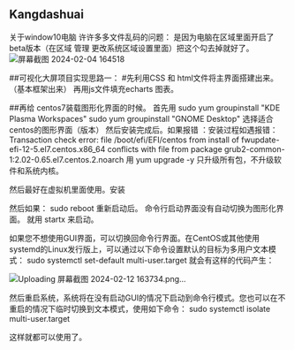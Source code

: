 ## Kangdashuai
关于window10电脑 许许多多文件乱码的问题：
是因为电脑在区域里面开启了 beta版本（在区域 管理 更改系统区域设置里面）把这个勾去掉就好了。
![屏幕截图 2024-02-04 164518](https://github.com/SMart6kza/Kangdashuai/assets/80021817/f6d22d30-9034-46da-b7fa-6845ff048902)


##可视化大屏项目实现思路一：
  #先利用CSS 和 html文件将主界面搭建出来。（基本框架出来）
  再用js文件填充echarts 图表。




##再给 centos7装载图形化界面的时候。
首先用 sudo yum groupinstall "KDE Plasma Workspaces"
      sudo yum groupinstall "GNOME Desktop"
    选择适合centos的图形界面（版本）
然后安装完成后。如果报错
：安装过程如遇报错：Transaction check error:
file /boot/efi/EFI/centos from install of fwupdate-efi-12-5.el7.centos.x86_64 conflicts with file from package grub2-common-1:2.02-0.65.el7.centos.2.noarch
用 yum upgrade -y 只升级所有包，不升级软件和系统内核。

然后最好在虚拟机里面使用。安装

然后如果：
sudo reboot 重新启动后。
命令行启动界面没有自动切换为图形化界面。
就用 startx 来启动。


如果您不想使用GUI界面，可以切换回命令行界面。在CentOS或其他使用systemd的Linux发行版上，可以通过以下命令设置默认的目标为多用户文本模式：
sudo systemctl set-default multi-user.target
就会有这样的代码产生：

![Uploading 屏幕截图 2024-02-12 163734.png…]()




然后重启系统，系统将在没有启动GUI的情况下启动到命令行模式。您也可以在不重启的情况下临时切换到文本模式，使用如下命令：
sudo systemctl isolate multi-user.target

这样就都可以使用了。


